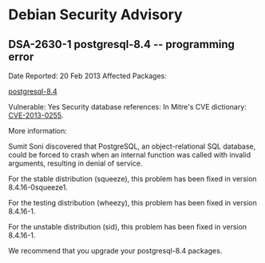 
Debian Security Advisory
========================


DSA-2630-1 postgresql-8.4 -- programming error
----------------------------------------------



Date Reported:
20 Feb 2013
Affected Packages:

[postgresql-8.4](https://packages.debian.org/src:postgresql-8.4)

Vulnerable:
Yes
Security database references:
In Mitre's CVE dictionary: [CVE-2013-0255](https://security-tracker.debian.org/tracker/CVE-2013-0255).  

More information:

Sumit Soni discovered that PostgreSQL, an object-relational SQL database,
could be forced to crash when an internal function was called with
invalid arguments, resulting in denial of service.


For the stable distribution (squeeze), this problem has been fixed in
version 8.4.16-0squeeze1.


For the testing distribution (wheezy), this problem has been fixed in
version 8.4.16-1.


For the unstable distribution (sid), this problem has been fixed in
version 8.4.16-1.


We recommend that you upgrade your postgresql-8.4 packages.





